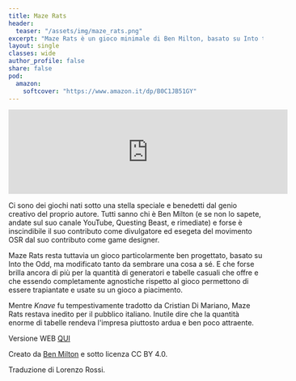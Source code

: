 ```yaml
---
title: Maze Rats
header:
  teaser: "/assets/img/maze_rats.png"
excerpt: "Maze Rats è un gioco minimale di Ben Milton, basato su Into the Odd. La forza del gioco sta, soprattutto, nella quantità di generatori e tabelle casuali che, essendo agnostici, possono essere trapiantati su qualsiasi sistema."
layout: single
classes: wide
author_profile: false
share: false
pod:
  amazon:
    softcover: "https://www.amazon.it/dp/B0C1JB51GY"
---
```

<iframe frameborder="0" src="https://itch.io/embed/1834853" width="552" height="167"><a href="https://ita-translation-alliance.itch.io/maze-rats">Maze Rats by Italian Translation Alliance</a></iframe>

Ci sono dei giochi nati sotto una stella speciale e benedetti dal genio creativo del proprio autore. Tutti sanno chi è Ben Milton (e se non lo sapete, andate sul suo canale YouTube, Questing Beast, e rimediate) e forse è inscindibile il suo contributo come divulgatore ed esegeta del movimento OSR dal suo contributo come game designer.

Maze Rats resta tuttavia un gioco particolarmente ben progettato, basato su Into the Odd, ma modificato tanto da sembrare una cosa a sé. E che forse brilla ancora di più per la quantità di generatori e tabelle casuali che offre e che essendo completamente agnostiche rispetto al gioco permettono di essere trapiantate e usate su un gioco a piacimento.

Mentre *Knave* fu tempestivamente tradotto da Cristian Di Mariano, Maze Rats restava inedito per il pubblico italiano. Inutile dire che la quantità enorme di tabelle rendeva l'impresa piuttosto ardua e ben poco attraente. 

Versione WEB [QUI](https://mazerats.italiantranslationalliance.org/#/)

Creato da [Ben Milton](https://questingbeast.itch.io/maze-rats) e sotto licenza CC BY 4.0.

Traduzione di Lorenzo Rossi.
